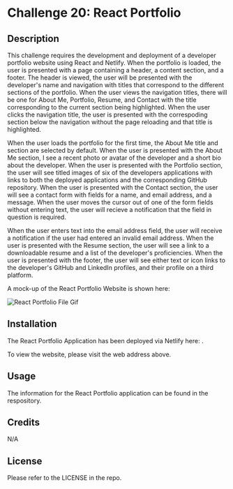 # Challenge 20: React Portfolio

## Description
This challenge requires the development and deployment of a developer portfolio website using React and Netlify. When the portfolio is loaded, the user is presented with a page containing a header, a content section, and a footer. The header is viewed, the user will be presented with the developer's name and navigation with titles that correspond to the different sections of the portfolio. When the user views the navigation titles, there will be one for About Me, Portfolio, Resume, and Contact with the title corresponding to the current section being highlighted. When the user clicks the navigation title, the user is presented with the correspoding section below the navigation without the page reloading and that title is highlighted.

When the user loads the portfolio for the first time, the About Me title and section are selected by default. When the user is presented with the About Me section, I see a recent photo or avatar of the developer and a short bio about the developer. When the user is presented with the Portfolio section, the user will see titled images of six of the developers applications with links to both the deployed applications and the corresponding GitHub repository. When the user is presented with the Contact section, the user will see a contact form with fields for a name, and email address, and a message. When the user moves the cursor out of one of the form fields without entering text, the user will recieve a notification that the field in question is required.

When the user enters text into the email address field, the user will receive a notification if the user had entered an invalid email address. When the user is presented with the Resume section, the user will see a link to a downloadable resume and a list of the developer's proficiencies. When the user is presented with the footer, the user will see either text or icon links to the developer's GitHub and LinkedIn profiles, and their profile on a third platform.

A mock-up of the React Portfolio Website is shown here:

<img src="src/assets/images/20-react-homework-demo-01.gif" alt="React Portfolio File Gif" title="React Portfolio File Screenshot">

## Installation

The React Portfolio Application has been deployed via Netlify here: .

To view the website, please visit the web address above.

## Usage

The information for the React Portfolio application can be found in the respository.

## Credits

N/A

## License

Please refer to the LICENSE in the repo.
